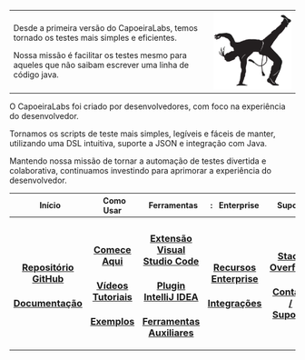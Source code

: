 <table>
    <tr>
        <td>
            <p>
                Desde a primeira versão do CapoeiraLabs, temos tornado os testes mais simples e eficientes.
            </p>
            <p>
                Nossa missão é facilitar os testes mesmo para aqueles que não saibam escrever uma linha de código java.
            </p>
        </td>
        <td width="30%">
            <a href="https://github.com/CapoeiraLabs/">
                <picture>
                    <source media="(prefers-color-scheme: dark)"
                        srcset="https://raw.githubusercontent.com/CapoeiraLabs/.github/main/profile/capoeiralabs-logo.png">
                    <img src="https://raw.githubusercontent.com/CapoeiraLabs/.github/main/profile/capoeiralabs-logo.png" />
                </picture>
            </a>
        </td>
    </tr>
</table>

<p>
    O CapoeiraLabs foi criado por desenvolvedores, com foco na experiência do desenvolvedor. 

 </div>

 Tornamos os scripts de teste mais simples, legíveis e fáceis de manter, utilizando uma DSL intuitiva, suporte a JSON e integração com Java.
    </div>

</p>

<di>
    Mantendo nossa missão de tornar a automação de testes divertida e colaborativa, continuamos investindo para aprimorar a experiência do desenvolvedor.
</div>

<table>
    <tr>
        <th width="16%"> &nbsp; Início</th>
        <th width="16%"> &nbsp; Como Usar</th>
        <th width="16%"> &nbsp; Ferramentas</th>
        <th width="16%">: &nbsp; Enterprise</th>     
        <th width="16%"> &nbsp; Suporte</th>
        <th> &nbsp; Siga-nos</th>
    </tr>
    <tr>
        <th>
            <h3>
                <a href="https://github.com/CapoeiraLabs/">Repositório GitHub</a>
            </h3>            
            <h3>
                <a href="https://github.com/CapoeiraLabs/Capoeira/wiki">Documentação</a>
            </h3>            
        </th>
        <th>
            <h3>
                <a href="https://github.com/CapoeiraLabs/Capoeira/wiki/Getting-Started">Comece Aqui</a>
            </h3>
            <h3>
                <a href="https://www.youtube.com/playlist?list=PLCapoeiraLabsVideos">Vídeos Tutoriais</a>
            </h3>         
            <h3>
                <a href="https://github.com/CapoeiraLabs/Capoeira-examples">Exemplos</a>
            </h3>
        </th>            
        <th>
            <h3>
                <a href="https://github.com/CapoeiraLabs/Capoeira/vscode-extension">Extensão Visual Studio Code</a>
            </h3>
            <h3>
                <a href="https://github.com/CapoeiraLabs/Capoeira/intellij-plugin">Plugin IntelliJ IDEA</a>
            </h3>
            <h3>
                <a href="https://github.com/CapoeiraLabs/Capoeira/tools">Ferramentas Auxiliares</a>
            </h3>            
        </th>      
        <th>
            <h3>
                <a href="https://github.com/CapoeiraLabs/Capoeira/wiki/Enterprise-Features">Recursos Enterprise</a>
            </h3>        
            <h3>
                <a href="https://github.com/CapoeiraLabs/Capoeira/wiki/Integrations">Integrações</a>
            </h3>
        </th>
        <th>
            <h3>
                <a href="https://stackoverflow.com/questions/tagged/capoeiralabs">Stack Overflow</a>
            </h3>   
            <h3>
                <a href="https://github.com/CapoeiraLabs/Capoeira/issues">Contato / Suporte</a>
            </h3> 
        </th>
        <th>
            <h3>
                <a href="https://www.linkedin.com/company/capoeiralabs">LinkedIn</a>
            </h3>  
            <h3>
                <a href="https://twitter.com/capoeiralabz">Twitter</a>
            </h3>   
            <h3>
                <a href="https://www.youtube.com/@capoeiralabz">YouTube</a>
            </h3> 
        </th>
    </tr>
</table>
